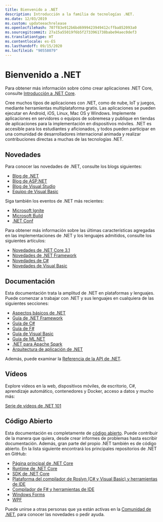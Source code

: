 ```yaml
---
title: Bienvenido a .NET
description: Introducción a la familia de tecnologías .NET.
ms.date: 12/03/2019
ms.custom: updateeachrelease
ms.openlocfilehash: 707f83e912b6bd6999423949412cffba852093a0
ms.sourcegitcommit: 27a15a55019f6b5f2733961738babe94aec0def3
ms.translationtype: HT
ms.contentlocale: es-ES
ms.lasthandoff: 09/15/2020
ms.locfileid: "90558079"
---
```

# <a name="welcome-to-net"></a>Bienvenido a .NET

Para obtener más información sobre cómo crear aplicaciones .NET Core, consulte [Introducción a .NET Core](core/get-started.md).

Cree muchos tipos de aplicaciones con .NET, como de nube, IoT y juegos, mediante herramientas multiplataforma gratis. Las aplicaciones se pueden ejecutar en Android, iOS, Linux, Mac OS y Windows. Implemente aplicaciones en servidores o equipos de sobremesa y publique en tiendas de aplicaciones para la implementación en dispositivos móviles. .NET es accesible para los estudiantes y aficionados, y todos pueden participar en una comunidad de desarrolladores internacional animada y realizar contribuciones directas a muchas de las tecnologías .NET.

## <a name="news"></a>Novedades

Para conocer las novedades de .NET, consulte los blogs siguientes:

- [Blog de .NET](https://devblogs.microsoft.com/dotnet/)
- [Blog de ASP.NET](https://devblogs.microsoft.com/aspnet/)
- [Blog de Visual Studio](https://devblogs.microsoft.com/visualstudio/)
- [Equipo de Visual Basic](https://devblogs.microsoft.com/vbteam/)

Siga también los eventos de .NET más recientes:

- [Microsoft Ignite](https://www.microsoft.com/ignite)
- [Microsoft Build](https://www.microsoft.com/build)
- [.NET Conf](https://www.dotnetconf.net/)

Para obtener más información sobre las últimas características agregadas en las implementaciones de .NET y los lenguajes admitidos, consulte los siguientes artículos:

- [Novedades de .NET Core 3.1](core/whats-new/dotnet-core-3-1.md)
- [Novedades de .NET Framework](framework/whats-new/index.md)
- [Novedades de C#](./csharp/whats-new/csharp-9.md)
- [Novedades de Visual Basic](visual-basic/whats-new/index.md)

## <a name="documentation"></a>Documentación

Esta documentación trata la amplitud de .NET en plataformas y lenguajes. Puede comenzar a trabajar con .NET y sus lenguajes en cualquiera de las siguientes secciones:

- [Aspectos básicos de .NET](fundamentals/index.yml)
- [Guía de .NET Framework](framework/index.yml)
- [Guía de C#](csharp/index.yml)
- [Guía de F#](fsharp/index.yml)
- [Guía de Visual Basic](visual-basic/index.yml)
- [Guía de ML.NET](machine-learning/index.yml)
- [.NET para Apache Spark](spark/index.yml)
- [Arquitectura de aplicación de .NET](architecture/index.yml)

Además, puede examinar la [Referencia de la API de .NET](../api/index.md).

## <a name="videos"></a>Vídeos

Explore vídeos en la web, dispositivos móviles, de escritorio, C#, aprendizaje automático, contenedores y Docker, acceso a datos y mucho más:

[Serie de vídeos de .NET 101](https://dotnet.microsoft.com/learn/videos)

## <a name="open-source"></a>Código Abierto

Esta documentación es completamente de [código abierto](https://github.com/dotnet/docs). Puede contribuir de la manera que quiera, desde crear informes de problemas hasta escribir documentación. Además, gran parte del propio .NET también es de código abierto. En la lista siguiente encontrará los principales repositorios de .NET en GitHub:

- [Página principal de .NET Core](https://github.com/dotnet/core)
- [Runtime de .NET Core](https://github.com/dotnet/runtime)
- [SDK de .NET Core](https://github.com/dotnet/sdk)
- [Plataforma del compilador de Roslyn (C# y Visual Basic) y herramientas de IDE](https://github.com/dotnet/roslyn)
- [Compilador de F# y herramientas de IDE](https://github.com/dotnet/fsharp)
- [Windows Forms](https://github.com/dotnet/winforms)
- [WPF](https://github.com/dotnet/wpf)

Puede unirse a otras personas que ya están activas en la [Comunidad de .NET](https://dotnet.microsoft.com/platform/community), para conocer las novedades o pedir ayuda.
